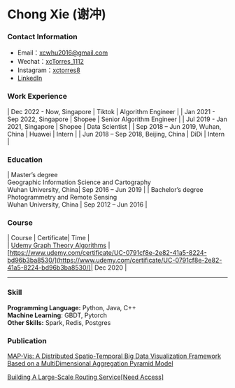 # Chong Xie (谢冲)


### Contact Information

- Email：[xcwhu2016@gmail.com](mailto:xcwhu2016@gmail.com)
- Wechat：[xcTorres_1112](/img/my-wechat.JPG)
- Instagram：[xctorres8](https://www.instagram.com/xctorres8/)
- [LinkedIn](https://www.linkedin.com/in/chong-xie-545830157/)

### Work Experience  

| Dec 2022 - Now, Singapore | Tiktok | Algorithm Engineer |
| Jan 2021 - Sep 2022, Singapore | Shopee | Senior Algorithm Engineer |
| Jul 2019 - Jan 2021, Singapore | Shopee | Data Scientist |
| Sep 2018 – Jun 2019, Wuhan, China | Huawei | Intern |
| Jun 2018 – Sep 2018, Beijing, China | DiDi | Intern |

### Education

| Master’s degree<br>Geographic Information Science and Cartography<br>Wuhan University, China| Sep 2016 – Jun 2019 |
| Bachelor’s degree<br>Photogrammetry and Remote Sensing <br>Wuhan University, China | Sep 2012 – Jun 2016 |


### Course  

| Course | Certificate| Time |  
| [Udemy  Graph Theory Algorithms](https://www.udemy.com/course/graph-theory-algorithms/) |[https://www.udemy.com/certificate/UC-0791cf8e-2e82-41a5-8224-bd96b3ba8530/](https://www.udemy.com/certificate/UC-0791cf8e-2e82-41a5-8224-bd96b3ba8530/)| Dec 2020 |

---

### Skill  
**Programming Language:** Python, Java, C++  
**Machine Learning**: GBDT, Pytorch  
**Other Skills:** Spark, Redis, Postgres

### Publication  

[MAP-Vis: A Distributed Spatio-Temporal Big Data Visualization Framework Based on a MultiDimensional Aggregation Pyramid Model](https://www.mdpi.com/2076-3417/10/2/598/htm)  
  
[Building A Large-Scale Routing Service[Need Access]](https://docs.google.com/presentation/d/14OGNL8lNpjqqIhKeHrkEQ6EKkr2TdUDZ/edit#slide=id.p1)


